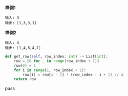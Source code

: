

**样例1**
```
输入: 3
输出: [1,3,3,1]
```
**样例2**
```
输入: 4
输出: [1,4,6,4,1]
```

```python
def get_row(self, row_index: int) -> List[int]:
	row = [0 for _ in range(row_index + 1)]
	row[0] = 1
	for i in range(1, row_index + 1):
		row[i] = row[i - 1] * (row_index - i + 1) // i
	return row
```
pass